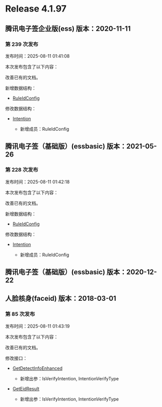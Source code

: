 # Release 4.1.97

## 腾讯电子签企业版(ess) 版本：2020-11-11

### 第 239 次发布

发布时间：2025-08-11 01:41:08

本次发布包含了以下内容：

改善已有的文档。

新增数据结构：

* [RuleIdConfig](https://cloud.tencent.com/document/api/1323/70369#RuleIdConfig)

修改数据结构：

* [Intention](https://cloud.tencent.com/document/api/1323/70369#Intention)

	* 新增成员：RuleIdConfig




## 腾讯电子签（基础版）(essbasic) 版本：2021-05-26

### 第 228 次发布

发布时间：2025-08-11 01:42:18

本次发布包含了以下内容：

改善已有的文档。

新增数据结构：

* [RuleIdConfig](https://cloud.tencent.com/document/api/1420/61525#RuleIdConfig)

修改数据结构：

* [Intention](https://cloud.tencent.com/document/api/1420/61525#Intention)

	* 新增成员：RuleIdConfig




## 腾讯电子签（基础版）(essbasic) 版本：2020-12-22



## 人脸核身(faceid) 版本：2018-03-01

### 第 85 次发布

发布时间：2025-08-11 01:43:19

本次发布包含了以下内容：

改善已有的文档。

修改接口：

* [GetDetectInfoEnhanced](https://cloud.tencent.com/document/api/1007/41957)

	* 新增出参：IsVerifyIntention, IntentionVerifyType

* [GetEidResult](https://cloud.tencent.com/document/api/1007/54090)

	* 新增出参：IsVerifyIntention, IntentionVerifyType




